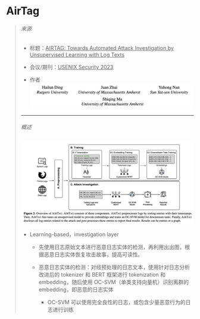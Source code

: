 # AirTag

> ###### 来源
>
> - 标题：<u>AIRTAG: Towards Automated Attack Investigation by Unsupervised Learning with Log Texts</u>
>
> - 会议/期刊：<u>USENIX Security 2023</u>
>
> - 作者
>     <left><img src="assets/image-20231202200806610.png" alt="image-20231202200806610" style="zoom:50%;" />
>
> ---
>
> ###### 概述
>
> <left><img src="assets/image-20231202202626089.png" alt="image-20231202202626089" style="zoom:50%;" />
> 
> - Learning-based，investigation layer
>     - 先使用日志原始文本进行恶意日志实体的检测，再利用出出图，根据恶意日志实体恢复攻击故事，提高可读性。
>         
>     - 恶意日志实体的检测：对经预处理的日志文本，使用针对日志分析改进后的 tokenizer 和 BERT 框架进行 tokenization 和 embedding，随后使用 OC-SVM（单类支持向量机）识别离群的 embedding，即恶意的日志实体
>        - OC-SVM 可以使用完全良性的日志，或包含少量恶意行为的日志进行训练
>     